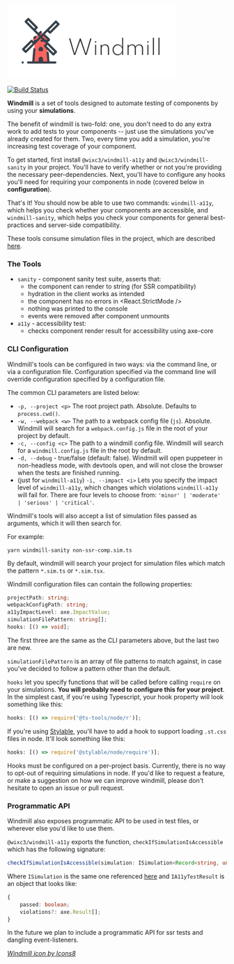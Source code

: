 <img src="assets/logo.png">

[![Build Status](https://travis-ci.com/wixplosives/windmill.svg?token=JxepjChyzQB66ehAYhtG&branch=master)](https://travis-ci.com/wixplosives/windmill)

**Windmill** is a set of tools designed to automate testing of components by using your **simulations**.

The benefit of windmill is two-fold: one, you don't need to do any extra work to add tests to your components -- just use the simulations you've already created for them. Two, every time you add a simulation, you're increasing test coverage of your component.

To get started, first install `@wixc3/windmill-a11y` and `@wixc3/windmill-sanity` in your project. You'll have to verify whether or not you're providing the necessary peer-dependencies. Next, you'll have to configure any hooks you'll need for requiring your components in node (covered below in **configuration**).

That's it! You should now be able to use two commands: `windmill-a11y`, which helps you check whether your components are accessible, and `windmill-sanity`, which helps you check your components for general best-practices and server-side compatibility.

These tools consume simulation files in the project, which are described [here](https://github.com/wixplosives/wcs-core/blob/d91a792a52b916fb6dc55b7a4f7c49715a010168/src/types.ts#L40).

### The Tools

- `sanity` - component sanity test suite, asserts that:
  - the component can render to string (for SSR compatibility)
  - hydration in the client works as intended
  - the component has no errors in <React.StrictMode />
  - nothing was printed to the console
  - events were removed after component unmounts
- `a11y` - accessibility test:
  - checks component render result for accessibility using axe-core

### CLI Configuration

Windmill's tools can be configured in two ways: via the command line, or via a configuration file. Configuration specified via the command line will override configuration specified by a configuration file.

The common CLI parameters are listed below:

- `-p, --project <p>` The root project path. Absolute. Defaults to `process.cwd()`.
- `-w, --webpack <w>` The path to a webpack config file (`js`). Absolute. Windmill will search for a `webpack.config.js` file in the root of your project by default.
- `-c, --config <c>` The path to a windmill config file. Windmill will search for a `windmill.config.js` file in the root by default.
- `-d, --debug` - true/false (default: false). Windmill will open puppeteer in non-headless mode, with devtools open, and will not close the browser when the tests are finished running.
- (just for `windmill-a11y`) `-i, --impact <i>` Lets you specify the impact level of `windmill-a11y`, which changes which violations `windmill-a11y` will fail for. There are four levels to choose from: `'minor' | 'moderate' | 'serious' | 'critical'`.

Windmill's tools will also accept a list of simulation files passed as arguments, which it will then search for.

For example:

```shell
yarn windmill-sanity non-ssr-comp.sim.ts
```

By default, windmill will search your project for simulation files which match the pattern `*.sim.ts` or `*.sim.tsx`.

Windmill configuration files can contain the following properties:

```ts
projectPath: string;
webpackConfigPath: string;
a11yImpactLevel: axe.ImpactValue;
simulationFilePattern: string[];
hooks: [() => void];
```

The first three are the same as the CLI parameters above, but the last two are new.

`simulationFilePattern` is an array of file patterns to match against, in case you've decided to follow a pattern other than the default.

`hooks` let you specify functions that will be called before calling `require` on your simulations. **You will probably need to configure this for your project**. In the simplest cast, if you're using Typescript, your hook property will look something like this:

```js
hooks: [() => require('@ts-tools/node/r')];
```

If you're using [Stylable](stylable.io), you'll have to add a hook to support loading `.st.css` files in node. It'll look something like this:

```js
hooks: [() => require('@stylable/node/require')];
```

Hooks must be configured on a per-project basis. Currently, there is no way to opt-out of requiring simulations in node. If you'd like to request a feature, or make a suggestion on how we can improve windmill, please don't hesitate to open an issue or pull request.

### Programmatic API

Windmill also exposes programmatic API to be used in test files, or wherever else you'd like to use them.

`@wixc3/windmill-a11y` exports the function, `checkIfSimulationIsAccessible` which has the following signature:

```ts
checkIfSimulationIsAccessible(simulation: ISimulation<Record<string, unknown>>) => Promise<IA11yTestResult>
```

Where `ISimulation` is the same one referenced [here](https://github.com/wixplosives/wcs-core/blob/d91a792a52b916fb6dc55b7a4f7c49715a010168/src/types.ts#L40) and `IA11yTestResult` is an object that looks like:

```ts
{
    passed: boolean;
    violations?: axe.Result[];
}
```

In the future we plan to include a programmatic API for ssr tests and dangling event-listeners.

<a href="https://icons8.com/icon/122728/windmill">_Windmill icon by Icons8_</a>
